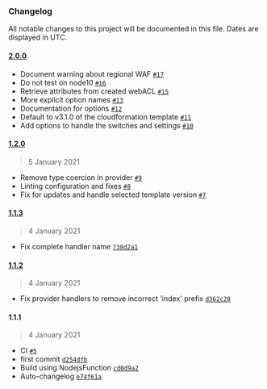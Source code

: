 ### Changelog

All notable changes to this project will be documented in this file. Dates are displayed in UTC.

#### [2.0.0](https://github.com/isotoma/waf-automations-cdk/compare/1.2.0...2.0.0)

- Document warning about regional WAF [`#17`](https://github.com/isotoma/waf-automations-cdk/pull/17)
- Do not test on node10 [`#16`](https://github.com/isotoma/waf-automations-cdk/pull/16)
- Retrieve attributes from created webACL [`#15`](https://github.com/isotoma/waf-automations-cdk/pull/15)
- More explicit option names [`#13`](https://github.com/isotoma/waf-automations-cdk/pull/13)
- Documentation for options [`#12`](https://github.com/isotoma/waf-automations-cdk/pull/12)
- Default to v3.1.0 of the cloudformation template [`#11`](https://github.com/isotoma/waf-automations-cdk/pull/11)
- Add options to handle the switches and settings [`#10`](https://github.com/isotoma/waf-automations-cdk/pull/10)

#### [1.2.0](https://github.com/isotoma/waf-automations-cdk/compare/1.1.3...1.2.0)

> 5 January 2021

- Remove type coercion in provider [`#9`](https://github.com/isotoma/waf-automations-cdk/pull/9)
- Linting configuration and fixes [`#8`](https://github.com/isotoma/waf-automations-cdk/pull/8)
- Fix for updates and handle selected template version [`#7`](https://github.com/isotoma/waf-automations-cdk/pull/7)

#### [1.1.3](https://github.com/isotoma/waf-automations-cdk/compare/1.1.2...1.1.3)

> 4 January 2021

- Fix complete handler name [`738d2a1`](https://github.com/isotoma/waf-automations-cdk/commit/738d2a148fe4195568cddf94b274bc46d2005506)

#### [1.1.2](https://github.com/isotoma/waf-automations-cdk/compare/1.1.1...1.1.2)

> 4 January 2021

- Fix provider handlers to remove incorrect 'index' prefix [`d362c20`](https://github.com/isotoma/waf-automations-cdk/commit/d362c20d0c894fec6007ca50bd922fdaa94501ae)

#### 1.1.1

> 4 January 2021

- CI [`#5`](https://github.com/isotoma/waf-automations-cdk/pull/5)
- first commit [`d254dfb`](https://github.com/isotoma/waf-automations-cdk/commit/d254dfbfd158b583e39a56c591e27b1d964491fa)
- Build using NodejsFunction [`cd0d9a2`](https://github.com/isotoma/waf-automations-cdk/commit/cd0d9a2c66293298cd495d1e02baf408d0627e6b)
- Auto-changelog [`e74f61a`](https://github.com/isotoma/waf-automations-cdk/commit/e74f61acf0d8e5e5952e064ed0f8e6e4650952b0)
